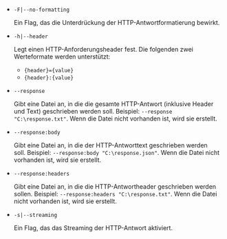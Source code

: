 * `-F|--no-formatting`

  Ein Flag, das die Unterdrückung der HTTP-Antwortformatierung bewirkt.

* `-h|--header`

  Legt einen HTTP-Anforderungsheader fest. Die folgenden zwei Werteformate werden unterstützt:

  * `{header}={value}`
  * `{header}:{value}`

* `--response`

  Gibt eine Datei an, in die die gesamte HTTP-Antwort (inklusive Header und Text) geschrieben werden soll. Beispiel: `--response "C:\response.txt"`. Wenn die Datei nicht vorhanden ist, wird sie erstellt.

* `--response:body`

  Gibt eine Datei an, in die der HTTP-Antworttext geschrieben werden soll. Beispiel: `--response:body "C:\response.json"`. Wenn die Datei nicht vorhanden ist, wird sie erstellt.

* `--response:headers`

  Gibt eine Datei an, in die die HTTP-Antwortheader geschrieben werden sollen. Beispiel: `--response:headers "C:\response.txt"`. Wenn die Datei nicht vorhanden ist, wird sie erstellt.

* `-s|--streaming`

  Ein Flag, das das Streaming der HTTP-Antwort aktiviert.
